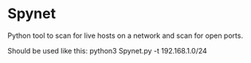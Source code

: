 # Spynet
Python tool to scan for live hosts on a network and scan for open ports.

Should be used like this:
python3 Spynet.py -t 192.168.1.0/24


